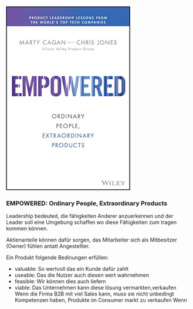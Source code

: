 ![cover](cover.jpg)

### EMPOWERED: Ordinary People, Extraordinary Products	

Leadership bedeuted, die fähigkeiten Anderer anzuerkennen 
und der Leader soll eine Umgebung schaffen wo diese Fähigkeiten zum tragen kommen können.

Aktienanteile können dafür sorgen, das Mitarbeiter sich als Mitbesitzer (Owner) fühlen antatt Angestellter.

Ein Produkt folgende Bedinungen erfüllen:
- valuable: So wertvoll das ein Kunde dafür zahlt
- useable: Das die Nutzer auch diesen wert wahrnehmen
- feasible: Wir können dies auch liefern
- viable: Das Unternehmen kann diese lösung vermarkten,verkaufen 
  Wenn die Firma B2B mit viel Sales kann, muss sie nicht unbedingt Kompetenzen haben, Produkte im Consumer markt zu verkaufen
  Wenn 
